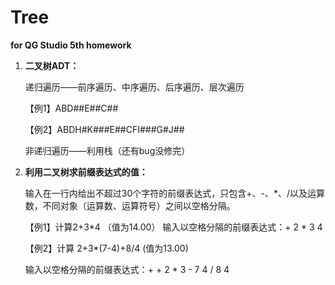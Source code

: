 # Tree

**for QG Studio 5th homework**



1. **二叉树ADT：**

   递归遍历——前序遍历、中序遍历、后序遍历、层次遍历

   【例1】ABD##E##C##

   【例2】ABDH#K###E##CFI###G#J##

   非递归遍历——利用栈（还有bug没修完）

   

2. **利用二叉树求前缀表达式的值：**

   输入在一行内给出不超过30个字符的前缀表达式，只包含+、-、*、/以及运算数，不同对象（运算数、运算符号）之间以空格分隔。

   【例1】计算2+3*4 （值为14.00）
   输入以空格分隔的前缀表达式：+ 2 * 3 4

   【例2】计算 2+3*(7-4)+8/4   (值为13.00)

   输入以空格分隔的前缀表达式：+ + 2 * 3 - 7 4 / 8 4

   